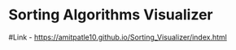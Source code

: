 # Sorting Algorithms Visualizer
#Link - https://amitpatle10.github.io/Sorting_Visualizer/index.html
